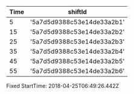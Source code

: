 
|Time | shiftId|
| --- | ---------------------- |
|5| '5a7d5d9388c53e14de33a2b1'|
|15| '5a7d5d9388c53e14de33a2b2'|
|25| '5a7d5d9388c53e14de33a2b3'|
|35| '5a7d5d9388c53e14de33a2b4'|
|45| '5a7d5d9388c53e14de33a2b5'|
|55| '5a7d5d9388c53e14de33a2b6'|
  

Fixed StartTime: 2018-04-25T06:49:26.442Z